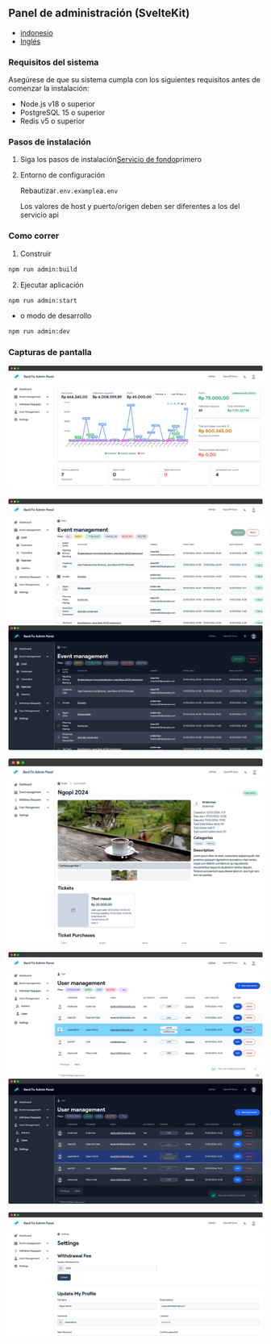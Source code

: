 ## Panel de administración (SvelteKit)

-   [indonesio](admin-panel.md)
-   [Inglés](admin-panel.en.md)

### Requisitos del sistema

Asegúrese de que su sistema cumpla con los siguientes requisitos antes de comenzar la instalación:

-   Node.js v18 o superior
-   PostgreSQL 15 o superior
-   Redis v5 o superior

### Pasos de instalación

1.  Siga los pasos de instalación[Servicio de fondo](api-service.md)primero

2.  Entorno de configuración

    Rebautizar`.env.example`a`.env`

    Los valores de host y puerto/origen deben ser diferentes a los del servicio api

### Como correr

1.  Construir

```bash
npm run admin:build
```

2.  Ejecutar aplicación

```bash
npm run admin:start
```

-   o modo de desarrollo

```bash
npm run admin:dev
```

### Capturas de pantalla

![Dashboard](/assets/admin/dashboard.png)

![Events](/assets/admin/events.png)![Events Dark](/assets/admin/events-dark.png)

![Events Detail](/assets/admin/event-detail.png)

![Users](/assets/admin/users.png)![Users Dark](/assets/admin/users-dark.png)

![Settings](/assets/admin/settings.png)
